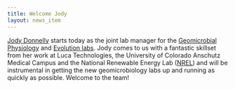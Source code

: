 ```yaml
---
title: Welcome Jody
layout: news_item
---
```


[Jody Donnelly](/people/jody/) starts today as the joint lab manager for the [Geomicrobial Physiology](/) and [Evolution labs](/people/boz/). Jody comes to us with a fantastic skillset from her work at Luca Technologies, the University of Colorado Anschutz Medical Campus and the National Renewable Energy Lab ([NREL](http://www.nrel.gov/)) and will be instrumental in getting the new geomicrobiology labs up and running as quickly as possible. Welcome to the team!
